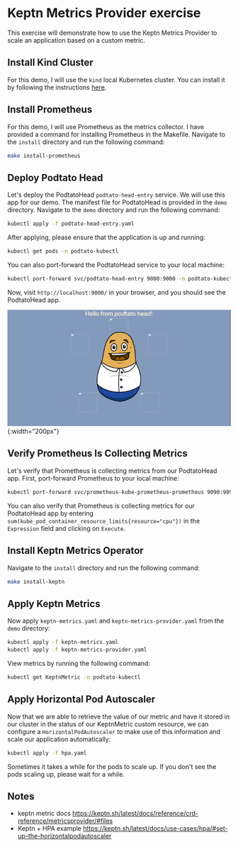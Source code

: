 # Keptn Metrics Provider exercise
This exercise will demonstrate how to use the Keptn Metrics Provider to scale an application based on a custom metric.

## Install Kind Cluster
For this demo, I will use the `kind` local Kubernetes cluster. You can install it by following the instructions [here](https://kind.sigs.k8s.io/docs/user/quick-start/).

## Install Prometheus
For this demo, I will use Prometheus as the metrics collector. I have provided a command for installing Prometheus in the Makefile. Navigate to the `install` directory and run the following command:
```bash
make install-prometheus
```

## Deploy Podtato Head
Let's deploy the PodtatoHead `podtato-head-entry` service. We will use this app for our demo. The manifest file for PodtatoHead is provided in the `demo` directory. Navigate to the `demo` directory and run the following command:
```bash
kubectl apply -f podtato-head-entry.yaml
```
After applying, please ensure that the application is up and running:
```bash
kubectl get pods -n podtato-kubectl
```
You can also port-forward the PodtatoHead service to your local machine:
```bash
kubectl port-forward svc/podtato-head-entry 9000:9000 -n podtato-kubectl
```
Now, visit `http://localhost:9000/` in your browser, and you should see the PodtatoHead app.

![img.png](assets/img.png){:width="200px"}

## Verify Prometheus Is Collecting Metrics
Let's verify that Prometheus is collecting metrics from our PodtatoHead app. First, port-forward Prometheus to your local machine:
```bash
kubectl port-forward svc/prometheus-kube-prometheus-prometheus 9090:9090 -n monitoring
```

You can also verify that Prometheus is collecting metrics for our PodtatoHead app by entering `sum(kube_pod_container_resource_limits{resource="cpu"})` in the `Expression` field and clicking on `Execute`.

## Install Keptn Metrics Operator
Navigate to the `install` directory and run the following command:
```bash
make install-keptn
```

## Apply Keptn Metrics
Now apply `keptn-metrics.yaml` and `keptn-metrics-provider.yaml` from the `demo` directory:
```bash
kubectl apply -f keptn-metrics.yaml
kubectl apply -f keptn-metrics-provider.yaml
```
View metrics by running the following command:
```bash
kubectl get KeptnMetric -n podtato-kubectl 
```

## Apply Horizontal Pod Autoscaler
Now that we are able to retrieve the value of our metric and have it stored in our cluster in the status of our KeptnMetric custom resource, we can configure a `HorizontalPodAutoscaler` to make use of this information and scale our application automatically:
```bash
kubectl apply -f hpa.yaml
```
Sometimes it takes a while for the pods to scale up. If you don't see the pods scaling up, please wait for a while.

## Notes
- keptn metric docs https://keptn.sh/latest/docs/reference/crd-reference/metricsprovider/#files
- Keptn + HPA example https://keptn.sh/latest/docs/use-cases/hpa/#set-up-the-horizontalpodautoscaler


